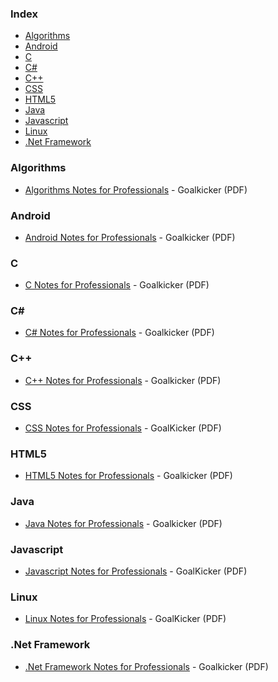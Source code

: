### Index

* [Algorithms](#algorithms)
* [Android](#android)
* [C](#c)
* [C#](#csharp)
* [C++](#cpp)
* [CSS](#css)
* [HTML5](#html5)
* [Java](#java)
* [Javascript](javascript)
* [Linux](linux)
* [.Net Framework](#net-framework)


### Algorithms

* [Algorithms Notes for Professionals](https://books.goalkicker.com/AlgorithmsBook/AlgorithmsNotesForProfessionals.pdf) - Goalkicker (PDF)


### Android

* [Android Notes for Professionals](https://books.goalkicker.com/AndroidBook/AndroidNotesForProfessionals.pdf) - Goalkicker (PDF)


### C

* [C Notes for Professionals](https://books.goalkicker.com/CBook/CNotesForProfessionals.pdf) - Goalkicker (PDF)


### <a id="csharp"></a>C\#

* [C# Notes for Professionals](https://books.goalkicker.com/CSharpBook/CSharpNotesForProfessionals.pdf) - Goalkicker (PDF)


### <a id="cpp"></a>C++

* [C++ Notes for Professionals](https://books.goalkicker.com/CPlusPlusBook/CPlusPlusNotesForProfessionals.pdf) - Goalkicker (PDF)


### CSS

* [CSS Notes for Professionals](https://books.goalkicker.com/CSSBook/CSSNotesForProfessionals.pdf) - GoalKicker (PDF)


### HTML5

* [HTML5 Notes for Professionals](https://books.goalkicker.com/HTML5Book/HTML5NotesForProfessionals.pdf) - Goalkicker (PDF)


### Java

* [Java Notes for Professionals](https://books.goalkicker.com/JavaBook/JavaNotesForProfessionals.pdf) - Goalkicker (PDF)


### Javascript

* [Javascript Notes for Professionals](https://books.goalkicker.com/JavaScriptBook/JavaScriptNotesForProfessionals.pdf) - GoalKicker (PDF)


### Linux

* [Linux Notes for Professionals](https://books.goalkicker.com/LinuxBook/LinuxNotesForProfessionals.pdf) - GoalKicker (PDF)


### .Net Framework

* [.Net Framework Notes for Professionals](https://books.goalkicker.com/DotNETFrameworkBook/DotNETFrameworkNotesForProfessionals.pdf) - Goalkicker (PDF)

